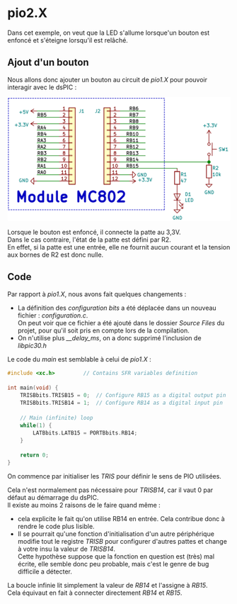 # pio2.X

Dans cet exemple, on veut que la LED s'allume lorsque'un bouton est enfoncé et s'éteigne lorsqu'il est relâché.

## Ajout d'un bouton

Nous allons donc ajouter un bouton au circuit de *pio1.X* pour pouvoir interagir avec le dsPIC :

![Schéma de pio2.X](img/pio2Schematic.png)

Lorsque le bouton est enfoncé, il connecte la patte au 3,3V.  
Dans le cas contraire, l'état de la patte est défini par R2.  
En effet, si la patte est une entrée, elle ne fournit aucun courant et la tension aux bornes de R2 est donc nulle.

## Code

Par rapport à *pio1.X*, nous avons fait quelques changements :

* La définition des *configuration bits* a été déplacée dans un nouveau fichier : *configuration.c*.  
On peut voir que ce fichier a été ajouté dans le dossier *Source Files* du projet, pour qu'il soit pris en compte lors de la compilation.
* On n'utilise plus *__delay_ms*, on a donc supprimé l'inclusion de *libpic30.h*

Le code du *main* est semblable à celui de *pio1.X* :

```C
#include <xc.h>         // Contains SFR variables definition

int main(void) {
    TRISBbits.TRISB15 = 0;  // Configure RB15 as a digital output pin
    TRISBbits.TRISB14 = 1;  // Configure RB14 as a digital input pin

    // Main (infinite) loop
    while(1) {
        LATBbits.LATB15 = PORTBbits.RB14;
    }
    
    return 0;
}
```

On commence par initialiser les *TRIS* pour définir le sens de PIO utilisées.  

Cela n'est normalement pas nécessaire pour *TRISB14*, car il vaut 0 par défaut au démarrage du dsPIC.  
Il existe au moins 2 raisons de le faire quand même :

* cela explicite le fait qu'on utilise RB14 en entrée. Cela contribue donc à rendre le code plus lisible.
* Il se pourrait qu'une fonction d'initialisation d'un autre périphérique modifie tout le registre *TRISB* pour configurer d'autres pattes et change à votre insu la valeur de *TRISB14*.  
Cette hypothèse suppose que la fonction en question est (très) mal écrite, elle semble donc peu probable, mais c'est le genre de bug difficile a détecter.

La boucle infinie lit simplement la valeur de *RB14* et l'assigne à *RB15*.  
Cela équivaut en fait à connecter directement *RB14* et *RB15*.
